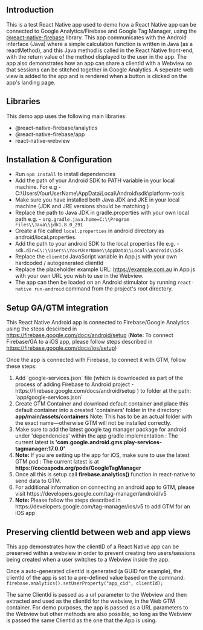 ## Introduction
This is a test React Native app used to demo how a React Native app can be connected to Google Analytics/Firebase and Google Tag Manager, using the [@react-native-firebase](https://rnfirebase.io/analytics/usage/) library.
This app communicates with the Android interface (Java) where a simple calculation function is written in Java (as a reactMethod), and this Java method is called in the React Native front-end, with the return value of the method displayed to the user in the app.
The app also demonstrates how an app can share a clientId with a Webview so that sessions can be stitched together in Google Analytics. A seperate web view is added to the app and is rendered when a button is clicked on the app's landing page.

## Libraries
This demo app uses the following main libraries:
* @react-native-firebase/analytics
* @react-native-firebase/app
* react-native-webview

## Installation & Configuration
* Run `npm install` to install dependencies
* Add the path of your Android SDK to PATH variable in your local machine. For e.g -  C:\Users\YourUserName\AppData\Local\Android\sdk\platform-tools
* Make sure you have installed both Java JDK and JKE in your local machine (JDK and JRE versions should be matching )
* Replace the path to Java JDK in gradle.properties with your own local path e.g. - `org.gradle.java.home=C:\\Program Files\\Java\\jdk1.8.0_291`
* Create a file called `local.properties` in android directory as android/local.properties.
* Add the path to your android SDK to the local.properties file e.g. - `sdk.dir=C\:\\Users\\YourUserName\\AppData\\Local\\Android\\Sdk`
* Replace the `clientId` JavaScript variable in App.js with your own hardcoded / autogenerated clientId
* Replace the placeholder example URL: https://example.com.au in App.js with your own URL you wish to use in the Webview.
* The app can then be loaded on an Android stimulator by running `react-native run-android` command from the project's root directory.

## Setup GA/GTM integration
This React Native Android app is connected to Firebase/Google Analytics using the steps descirbed in https://firebase.google.com/docs/android/setup
(<b>Note: </b>To connect Firebase/GA to a iOS app, please follow steps described in https://firebase.google.com/docs/ios/setup)

Once the app is connected with Firebase, to connect it with GTM, follow these steps:
<ol>
<li>Add  `google-services.json` file (which is downloaded as part of the process of adding Firebase to Android project -https://firebase.google.com/docs/android/setup ) to folder at the path: `app/google-services.json`</li>
<li>Create GTM Container and download default container and place this default container into a created 'containers' folder in the directory: <b>app/main/assets/containers</b> Note: This has to be an actual folder with the exact name—otherwise GTM will not be installed correctly.</li>
<li>Make sure to add the latest google tag manager package for android under 'dependencies' within the app gradle implementation : The current latest is <b>'com.google.android.gms:play-services-tagmanager:17.0.0'</b></li>
<li> <b>Note: </b>If you are setting up the app for iOS, make sure to use the latest GTM pod : The current latest is at <b>https://cocoapods.org/pods/GoogleTagManager</b></li>
<li>Once all this is setup call <b>firebase.analytics()</b> function in react-native to send data to GTM.</li>
<li>For additional information on connecting an android app to GTM, please visit https://developers.google.com/tag-manager/android/v5</li>
 <li><b>Note: </b>Please follow the steps described in https://developers.google.com/tag-manager/ios/v5 to add GTM for an iOS app</li>
</ol>

## Preserving clientId between web and app views
This app demonstrates how the clientID of a React Native app can be preserved within a webview in order to prevent creating two users/sessions being created when a user switches to a Webview inside the app.  

Once a auto-generated clientId is generated (a GUID for example), the clientId of the app is set to a pre-defined value based on the command: `firebase.analytics().setUserProperty("app_cid", clientId);`


The same ClientId is passed as a url parameter to the Webview and then extracted and used as the clientId for the webview, in the Web GTM container. For demo purposes, the app is passed as a URL parameters to the Webview but other methods are also possible, so long as the Webview is passed the same ClientId as the one that the App is using.
